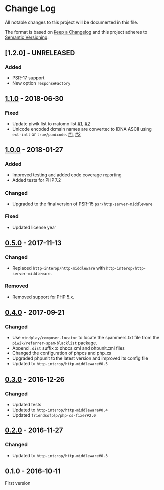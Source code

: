 # Change Log

All notable changes to this project will be documented in this file.

The format is based on [Keep a Changelog](http://keepachangelog.com/) 
and this project adheres to [Semantic Versioning](http://semver.org/).

## [1.2.0] - UNRELEASED

### Added

- PSR-17 support
- New option `responseFactory`

## [1.1.0] - 2018-06-30

### Fixed

- Update piwik list to matomo list [#1], [#2]
- Unicode encoded domain names are converted to IDNA ASCII using `ext-intl` or `true/punicode`. [#1], [#2]

## [1.0.0] - 2018-01-27

### Added

- Improved testing and added code coverage reporting
- Added tests for PHP 7.2

### Changed

- Upgraded to the final version of PSR-15 `psr/http-server-middleware`

### Fixed

- Updated license year

## [0.5.0] - 2017-11-13

### Changed

- Replaced `http-interop/http-middleware` with  `http-interop/http-server-middleware`.

### Removed

- Removed support for PHP 5.x.

## [0.4.0] - 2017-09-21

### Changed

- Use `mindplay/composer-locator` to locate the spammers.txt file from the `piwik/referrer-spam-blacklist` package.
- Append `.dist` suffix to phpcs.xml and phpunit.xml files
- Changed the configuration of phpcs and php_cs
- Upgraded phpunit to the latest version and improved its config file
- Updated to `http-interop/http-middleware#0.5`

## [0.3.0] - 2016-12-26

### Changed

- Updated tests
- Updated to `http-interop/http-middleware#0.4`
- Updated `friendsofphp/php-cs-fixer#2.0`

## [0.2.0] - 2016-11-27

### Changed

- Updated to `http-interop/http-middleware#0.3`

## 0.1.0 - 2016-10-11

First version

[#1]: https://github.com/middlewares/referrer-spam/issues/1
[#2]: https://github.com/middlewares/referrer-spam/issues/2

[1.1.0]: https://github.com/middlewares/referrer-spam/compare/v1.0.0...v1.1.0
[1.0.0]: https://github.com/middlewares/referrer-spam/compare/v0.5.0...v1.0.0
[0.5.0]: https://github.com/middlewares/referrer-spam/compare/v0.4.0...v0.5.0
[0.4.0]: https://github.com/middlewares/referrer-spam/compare/v0.3.0...v0.4.0
[0.3.0]: https://github.com/middlewares/referrer-spam/compare/v0.2.0...v0.3.0
[0.2.0]: https://github.com/middlewares/referrer-spam/compare/v0.1.0...v0.2.0
